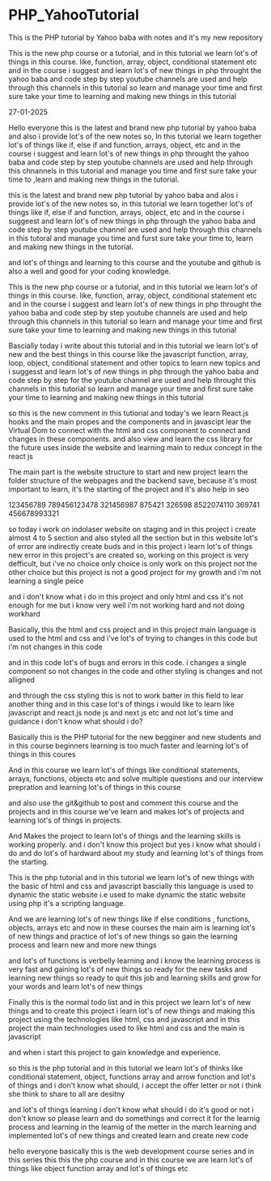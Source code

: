 # PHP_YahooTutorial
This is the PHP tutorial by Yahoo baba with notes and it's my new repository

This is the new php course or a tutorial, and in this tutorial we learn lot's of things in this course.
like, function, array, object, conditional statement etc and in the course i suggest and learn lot's of new things in php
throught the yahoo baba and code step by step youtube channels are used and help through this channels in this tutorial 
so learn 
and manage your time and first sure take your time to learning and making new things in this tutorial




27-01-2025


Hello everyone this is the latest and brand new php tutorial by yahoo baba and also i provide lot's of the new notes
so, 
In this tutorial we learn together lot's of things like if, else if and function, arrays, object, etc and in the course i suggest and 
learn lot's of new things in php 
throught the yahoo baba and code step by step youtube channels are used and help through this chnannels in this tutorial 
and manage you time and first sure take your time to ,learn and making new things in the tutorial.



this is the latest and brand new php tutorial by yahoo baba and alos i provide lot's of the new notes 
so,
in this tutorial we learn together lot's of things like if, else if and function, arrays, object, etc and in the course i suggeest and learn lot's of new things in php
through the yahoo baba and code step by step youtube channel are used and help through this channels in this tutoral
and manage you time and furst sure take your time to, learn and making new things in the tutorial.



and lot's of things and learning to this course and the youtube and github is also a well and 
good for your coding knowledge.



This is the new php course or a tutorial, and in this tutorial we learn lot's of things in this course.
like, function, array, object, conditional statement etc and in the course i suggest and learn lot's of new things in php
throught the yahoo baba and code step by step youtube channels are used and help through this channels in this tutorial 
so learn 
and manage your time and first sure take your time to learning and making new things in this tutorial


Bascially today i write about this tutorial and in this tutorial we learn lot's of new and the best things
in this course
like the javascript function, array, loop, object, conditional statement and other topics to learn new 
topics and i suggesst and learn lot's of new things in php through the yahoo baba and code step by step 
for the youtube channel are used and help throught this channels in this tutorial so 
learn and manage your time and first sure take your time to learning and making new things in this tutorial



so this is the new comment in this tutiorial and today's we learn React.js hooks and the main propes and
the components and in javascipt lear the Virtual Dom to connect with the html and css component to 
connect and changes in these components.
and also view and learn the css library for the future uses inside the website and learning main to redux concept in the 
react js


The main part is the website structure to start and new project learn the folder structure of the webpages
and the backend save, because it's most important to learn, it's the starting of the 
project and it's also help in seo 


123456789
789456123478
321456987
875421
326598
8522074110
369741
456678993321

so today i work on indolaser website on staging and in this project i create almost 4 to 5 section and also
styled all the section but in this website lot's of error are indirectly create buds and in this project 
i learn lot's of things
new error in this project's are created 
so, working on this project is very defficult, but i've no choice 
only choice is only work on this project not the other choice 
but this project is not a good project for my growth and i'm not learning a single peice


and i don't know what i do in this project and only html and css it's not enough for me but i know very well i'm not working hard and not doing workhard



Basically, this the html and css project and in this project main language is used to the html and css
and i've lot's of trying to changes in this code but i'm not changes in this code

and in this code lot's of bugs and errors in this code. i changes a single component so not changes in the code and other styling is changes and not alligned

and through the css styling this is not to work batter in this field to lear another thing and in this case lot's of things i would like to learn like javascript
and react.js node js and next js etc and not
lot's time and guidance i don't know what should i do?



Basically this is the PHP tutorial for the new begginer and new students and in this course beginners learning is too much faster and learning lot's of things in this coures

And in this course we learn lot's of things like conditional statements, arrays, functions, objects etc and solve multiple questions and our interview prepration and learning lot's of things in this course

and also use the git&github to post and comment this course and the projects and in this course we've learn and makes lot's of projects and learning lot's of things in projects.


And Makes the project to learn lot's of things and the learning skills is working properly.
and i don't know this project but yes i know what should i do and do lot's of hardward about my study and learning lot's of things from the starting.







This is the php tutorial and in this tutorial we learn lot's of new things with the basic of html and css and javascript 
bascially this language is used to dynamic the static website 
i.e used to make dynamic the static website using php it's a scripting language.

And we are learning lot's of new things like if else conditions , functions, objects, arrays etc and now in these courses 
the main aim is learning lot's of new things and practice of lot's of new things so gain the learning process and learn new 
and more new things


and lot's of functions is verbelly learning and i know the learning process is very fast and gaining lot's of new things so ready for the new tasks and learning new things so ready to quit this job and learning skills and grow for your words and learn lot's of new things




Finally this is the normal todo list and in this project we learn lot's of new things and to create this project i learn lot's of new things and making this project using the technologies like html, css and javascript and in this project the main technologies used to like html and css and the main is javascript



and when i start this project to gain knowledge and experience.



so this is the php tutorial and in this tutorial we learn lot's of thinks like conditional statement,
object, functions array and arrow function and lot's of things and i don't know what should, i accept the offer letter or not 
i think she think to share to all are desitny

and lot's of things learning i don't know what should i do it's good or not i don't know so please learn and do somethings and correct it for the learnig process and learning in the learnig of the metter in the march learning and implemented lot's of new things and created learn and create new code 




hello everyone basically this is the web development course series and in this series
this this the php course and in this course we are learn lot's of things like object function array and lot's of things etc
